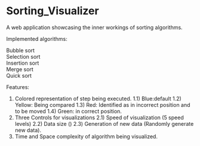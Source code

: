 # Sorting_Visualizer

A web application showcasing the inner workings of sorting algorithms.

Implemented algorithms:

Bubble sort</br>
Selection sort</br>
Insertion sort</br>
Merge sort</br>
Quick sort</br>

Features:
1. Colored representation of step being executed. 1.1) Blue:default 1.2) Yellow: Being compared 1.3) Red: Identified as in incorrect position and to be moved 1.4) Green: in correct position.</br>
2. Three Controls for visualizations 2.1) Speed of visualization (5 speed levels) 2.2) Data size () 2.3) Generation of new data (Randomly generate new data).</br>
3. Time and Space complexity of algorithm being visualized.
